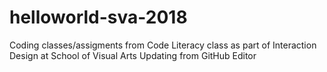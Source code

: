 # helloworld-sva-2018

Coding classes/assigments from Code Literacy class as part of Interaction Design at School of Visual Arts
Updating from GitHub Editor
